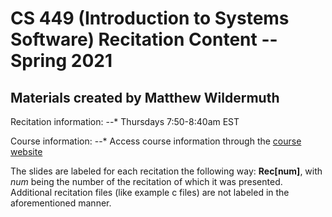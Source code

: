 # CS 449 (Introduction to Systems Software) Recitation Content -- Spring 2021
## Materials created by Matthew Wildermuth

Recitation information:
--* Thursdays 7:50-8:40am EST

Course information:
--* Access course information through the [course website](https://sites.google.com/view/cs449sp21)

The slides are labeled for each recitation the following way: **Rec[num]**, with *num* being the number of the recitation of which it was presented. Additional recitation files (like example c files) are not labeled in the aforementioned manner.
